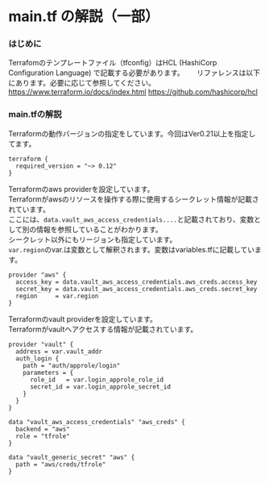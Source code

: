 # main.tf の解説（一部）

### はじめに
Terrafomのテンプレートファイル（tfconfig）はHCL (HashiCorp Configuration Language) で記載する必要があります。　　
リファレンスは以下にあります。必要に応じて参照してください。  
https://www.terraform.io/docs/index.html
https://github.com/hashicorp/hcl

### main.tfの解説
Terraformの動作バージョンの指定をしています。今回はVer0.21以上を指定してます。
```
terraform {
  required_version = "~> 0.12"
}
```

Terraformのaws providerを設定しています。  
Terraformがawsのリソースを操作する際に使用するシークレット情報が記載されています。  
ここには、`data.vault_aws_access_credentials....`と記載されており、変数として別の情報を参照していることがわかります。  
シークレット以外にもリージョンも指定しています。  
`var.region`のvar.は変数として解釈されます。変数はvariables.tfに記載しています。
```
provider "aws" {
  access_key = data.vault_aws_access_credentials.aws_creds.access_key
  secret_key = data.vault_aws_access_credentials.aws_creds.secret_key
  region     = var.region
}
```

Terraformのvault providerを設定しています。  
Terraformがvaultへアクセスする情報が記載されています。  
```
provider "vault" {
  address = var.vault_addr
  auth_login {
    path = "auth/approle/login"
    parameters = {
      role_id   = var.login_approle_role_id
      secret_id = var.login_approle_secret_id
    }
  }
}
```

```
data "vault_aws_access_credentials" "aws_creds" {
  backend = "aws"
  role = "tfrole"
}
```

```
data "vault_generic_secret" "aws" {
  path = "aws/creds/tfrole"
}
```
